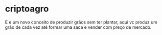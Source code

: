 # criptoagro
E e um novo conceito de produzir grãos sem ter plantar, aqui vc produz um grão de cada vez até formar uma saca e vender com preço de mercado.
